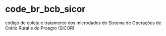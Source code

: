 # code_br_bcb_sicor
código de coleta e tratamento dos microdados do Sistema de Operações de Créito Rural e do Proagro (SICOR)
